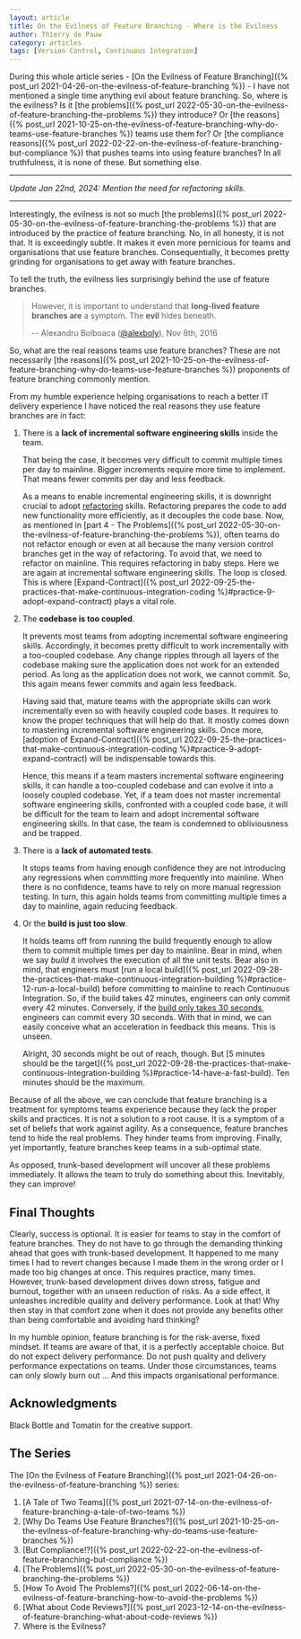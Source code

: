 ```yaml
---
layout: article
title: On the Evilness of Feature Branching - Where is the Evilness
author: Thierry de Pauw
category: articles
tags: [Version Control, Continuous Integration]
---
```


During this whole article series - [On the Evilness of Feature Branching]({% post_url 2021-04-26-on-the-evilness-of-feature-branching %}) - I have not mentioned a single time anything evil about feature branching. So, where is the evilness? Is it [the problems]({% post_url 2022-05-30-on-the-evilness-of-feature-branching-the-problems %}) they introduce? Or [the reasons]({% post_url 2021-10-25-on-the-evilness-of-feature-branching-why-do-teams-use-feature-branches %}) teams use them for? Or [the compliance reasons]({% post_url 2022-02-22-on-the-evilness-of-feature-branching-but-compliance %}) that pushes teams into using feature branches? In all truthfulness, it is none of these. But something else.

---

*Update Jan 22nd, 2024: Mention the need for refactoring skills.*

---

Interestingly, the evilness is not so much [the problems]({% post_url 2022-05-30-on-the-evilness-of-feature-branching-the-problems %}) that are introduced by the practice of feature branching. No, in all honesty, it is not that. It is exceedingly subtle. It makes it even more pernicious for teams and organisations that use feature branches. Consequentially, it becomes pretty grinding for organisations to get away with feature branches.

To tell the truth, the evilness lies surprisingly behind the use of feature branches.

> However, it is important to understand that **long-lived feature branches are** a symptom. The **evil** hides beneath.
>
> --  Alexandru Bolboaca ([@alexboly](https://twitter.com/alexboly)), Nov 8th, 2016
>

So, what are the real reasons teams use feature branches? These are not necessarily [the reasons]({% post_url 2021-10-25-on-the-evilness-of-feature-branching-why-do-teams-use-feature-branches %}) proponents of feature branching commonly mention.

From my humble experience helping organisations to reach a better IT delivery experience I have noticed the real reasons they use feature branches are in fact:

1. There is a **lack of incremental software engineering skills** inside the team.

   That being the case, it becomes very difficult to commit multiple times per day to mainline. Bigger increments require more time to implement. That means fewer commits per day and less feedback.

   As a means to enable incremental engineering skills, it is downright crucial to adopt [refactoring](https://refactoring.com/) skills. Refactoring prepares the code to add new functionality more efficiently, as it decouples the code base. Now, as mentioned in [part 4 - The Problems]({% post_url 2022-05-30-on-the-evilness-of-feature-branching-the-problems %}), often teams do not refactor enough or even at all because the many version control branches get in the way of refactoring. To avoid that, we need to refactor on mainline. This requires refactoring in baby steps. Here we are again at incremental software engineering skills. The loop is closed. This is where [Expand-Contract]({% post_url 2022-09-25-the-practices-that-make-continuous-integration-coding %}#practice-9-adopt-expand-contract) plays a vital role.

2. The **codebase is too coupled**.

   It prevents most teams from adopting incremental software engineering skills. Accordingly, it becomes pretty difficult to work incrementally with a too-coupled codebase. Any change ripples through all layers of the codebase making sure the application does not work for an extended period. As long as the application does not work, we cannot commit. So, this again means fewer commits and again less feedback.

   Having said that, mature teams with the appropriate skills can work incrementally even so with heavily coupled code bases. It requires to know the proper techniques that will help do that. It mostly comes down to mastering incremental software engineering skills. Once more, [adoption of Expand-Contract]({% post_url 2022-09-25-the-practices-that-make-continuous-integration-coding %}#practice-9-adopt-expand-contract) will be indispensable towards this.

   Hence, this means if a team masters incremental software engineering skills, it can handle a too-coupled codebase and can evolve it into a loosely coupled codebase. Yet, if a team does not master incremental software engineering skills, confronted with a coupled code base, it will be difficult for the team to learn and adopt incremental software engineering skills. In that case, the team is condemned to obliviousness and be trapped.

3. There is a **lack of automated tests**.

   It stops teams from having enough confidence they are not introducing any regressions when committing more frequently into mainline. When there is no confidence, teams have to rely on more manual regression testing. In turn, this again holds teams from committing multiple times a day to mainline, again reducing feedback.

4. Or the **build is just too slow**.

   It holds teams off from running the build frequently enough to allow them to commit multiple times per day to mainline. Bear in mind, when we say *build* it involves the execution of all the unit tests. Bear also in mind, that engineers must [run a local build]({% post_url 2022-09-28-the-practices-that-make-continuous-integration-building %}#practice-12-run-a-local-build) before committing to mainline to reach Continuous Integration. So, if the build takes 42 minutes, engineers can only commit every 42 minutes. Conversely, if the [build only takes 30 seconds](https://www.joelonsoftware.com/2009/03/27/solid-state-disks/), engineers can commit every 30 seconds. With that in mind, we can easily conceive what an acceleration in feedback this means. This is unseen.

   Alright, 30 seconds might be out of reach, though. But [5 minutes should be the target]({% post_url 2022-09-28-the-practices-that-make-continuous-integration-building %}#practice-14-have-a-fast-build). Ten minutes should be the maximum.

Because of all the above, we can conclude that feature branching is a treatment for symptoms teams experience because they lack the proper skills and practices. It is not a solution to a root cause. It is a symptom of a set of beliefs that work against agility. As a consequence, feature branches tend to hide the real problems. They hinder teams from improving. Finally, yet importantly, feature branches keep teams in a sub-optimal state.

As opposed, trunk-based development will uncover all these problems immediately. It allows the team to truly do something about this. Inevitably, they can improve!

## Final Thoughts

Clearly, success is optional. It is easier for teams to stay in the comfort of feature branches. They do not have to go through the demanding thinking ahead that goes with trunk-based development. It happened to me many times I had to revert changes because I made them in the wrong order or I made too big changes at once. This requires practice, many times. However, trunk-based development drives down stress, fatigue and burnout, together with an unseen reduction of risks. As a side effect, it unleashes incredible quality and delivery performance. Look at that! Why then stay in that comfort zone when it does not provide any benefits other than being comfortable and avoiding hard thinking?

In my humble opinion, feature branching is for the risk-averse, fixed mindset. If teams are aware of that, it is a perfectly acceptable choice. But do not expect delivery performance. Do not push quality and delivery performance expectations on teams. Under those circumstances, teams can only slowly burn out ... And this impacts organisational performance.

## Acknowledgments

Black Bottle and Tomatin for the creative support.

## The Series

The [On the Evilness of Feature Branching]({% post_url 2021-04-26-on-the-evilness-of-feature-branching %}) series:

1. [A Tale of Two Teams]({% post_url 2021-07-14-on-the-evilness-of-feature-branching-a-tale-of-two-teams %})
2. [Why Do Teams Use Feature Branches?]({% post_url 2021-10-25-on-the-evilness-of-feature-branching-why-do-teams-use-feature-branches %})
3. [But Compliance!?]({% post_url 2022-02-22-on-the-evilness-of-feature-branching-but-compliance %})
4. [The Problems]({% post_url 2022-05-30-on-the-evilness-of-feature-branching-the-problems %})
5. [How To Avoid The Problems?]({% post_url 2022-06-14-on-the-evilness-of-feature-branching-how-to-avoid-the-problems %})
6. [What about Code Reviews?]({% post_url 2023-12-14-on-the-evilness-of-feature-branching-what-about-code-reviews %})
7. Where is the Evilness?
